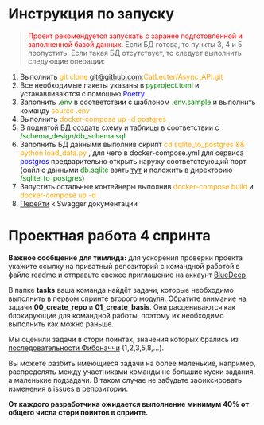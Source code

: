 # Инструкция по запуску #
> <span style="color:red">Проект рекомендуется запускать с заранее подготовленной и заполненной базой данных.</span>
> Если БД готова, то пункты 3, 4 и 5 пропустить.
> Если такая БД отсутствует, то следует выполнить следующие операции:

1. Выполнить <span style="color:orange">git clone git@github.com:CatLecter/Async_API.git</span>
2. Все необходимые пакеты указаны в <span style="color:green">pyproject.toml</span> и устанавливаются с помощью <span style="color:blue">Poetry</span>
3. Заполнить <span style="color:green">.env</span> в соответствии с шаблоном <span style="color:green">.env.sample</span> и выполнить команду <span style="color:orange">source .env</span>
4. Выполнить <span style="color:orange">docker-compose up -d postgres</span>
5. В поднятой БД создать схему и таблицы в соответствии с <span style="color:green">/schema_design/db_schema.sql</span>
6. Заполнить БД данными выполнив скрипт <span style="color:orange">cd sqlite_to_postgres && python load_data.py</span> , для чего в docker-compose.yml для сервиса <span style="color:blue">postgres</span> предварительно открыть наружу соответствующий порт (файл с данными <span style="color:green">db.sqlite</span> взять <a href="https://code.s3.yandex.net/middle-python/learning-materials/db.sqlite">тут</a> и положить в директорию <span style="color:green">/sqlite_to_postgres</span>)
7. Запустить остальные контейнеры выполнив <span style="color:orange">docker-compose build</span> и <span style="color:orange">docker-compose up -d</span>
8. <a href="http://0.0.0.0/api/openapi">Перейти</a> к Swagger документации

# Проектная работа 4 спринта

**Важное сообщение для тимлида:** для ускорения проверки проекта укажите ссылку на приватный репозиторий с командной работой в файле readme и отправьте свежее приглашение на аккаунт [BlueDeep](https://github.com/BigDeepBlue).

В папке **tasks** ваша команда найдёт задачи, которые необходимо выполнить в первом спринте второго модуля.  Обратите внимание на задачи **00_create_repo** и **01_create_basis**. Они расцениваются как блокирующие для командной работы, поэтому их необходимо выполнить как можно раньше.

Мы оценили задачи в стори поинтах, значения которых брались из [последовательности Фибоначчи](https://ru.wikipedia.org/wiki/Числа_Фибоначчи) (1,2,3,5,8,…).

Вы можете разбить имеющиеся задачи на более маленькие, например, распределять между участниками команды не большие куски задания, а маленькие подзадачи. В таком случае не забудьте зафиксировать изменения в issues в репозитории.

**От каждого разработчика ожидается выполнение минимум 40% от общего числа стори поинтов в спринте.**

